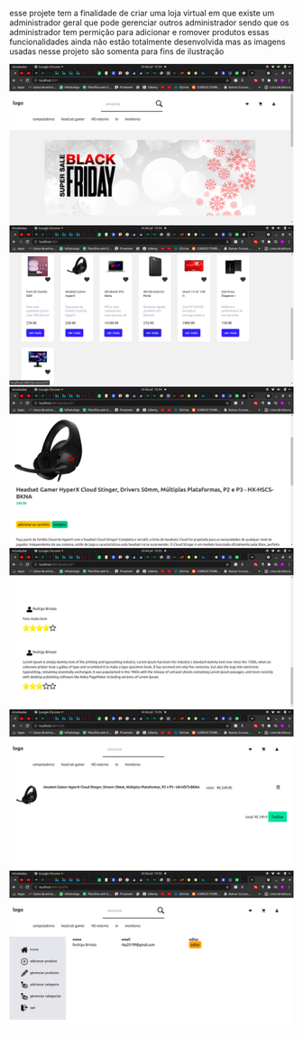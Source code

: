 esse projete tem a finalidade de criar uma loja virtual em que existe um administrador geral que pode gerenciar outros administrador sendo que os administrador tem permição para adicionar e romover produtos essas funcionalidades ainda não estão totalmente desenvolvida mas as imagens usadas nesse projeto são somenta para fins de ilustração



<img src="./screen-shots/Captura de tela de 2021-07-24 15-54-23.png">
<img src="./screen-shots/Captura de tela de 2021-07-24 15-54-28.png">
<img src="./screen-shots/Captura de tela de 2021-07-24 15-54-39.png">
<img src="./screen-shots/Captura de tela de 2021-07-24 15-55-30.png">
<img src="./screen-shots/Captura de tela de 2021-07-24 15-55-41.png">
<img src="./screen-shots/Captura de tela de 2021-07-24 15-55-49.png">
